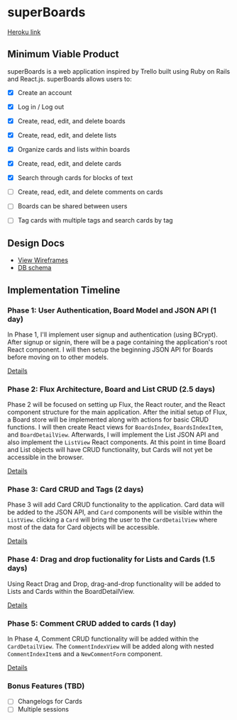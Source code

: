 # superBoards

[Heroku link][heroku]

[heroku]: http://superboards.herokuapp.com

## Minimum Viable Product

superBoards is a web application inspired by Trello built using Ruby on Rails and React.js. superBoards allows users to:

<!-- This is a Markdown checklist. Use it to keep track of your progress! -->

- [X] Create an account
- [X] Log in / Log out
- [X] Create, read, edit, and delete boards
- [X] Create, read, edit, and delete lists
- [X] Organize cards and lists within boards
- [X] Create, read, edit, and delete cards
- [X] Search through cards for blocks of text

- [ ] Create, read, edit, and delete comments on cards
- [ ] Boards can be shared between users
- [ ] Tag cards with multiple tags and search cards by tag

## Design Docs
* [View Wireframes][view]
* [DB schema][schema]

[view]: ./docs/views.md
[schema]: ./docs/schema.md

## Implementation Timeline

### Phase 1: User Authentication, Board Model and JSON API (1 day)

In Phase 1, I'll implement user signup and authentication (using BCrypt). After signup or signin, there will be a page containing the application's root React component. I will then setup the beginning JSON API for Boards before moving on to other models.

[Details][phase-one]

### Phase 2: Flux Architecture, Board and List CRUD (2.5 days)

Phase 2 will be focused on setting up Flux, the React router, and the React component structure for the main application. After the initial setup of Flux, a Board store will be implemented along with actions for basic CRUD functions. I will then create React views for `BoardsIndex`, `BoardsIndexItem`, and `BoardDetailView`. Afterwards, I will implement the List JSON API and also implement the `ListView` React components. At this point in time Board and List objects will have CRUD functionality, but Cards will not yet be accessible in the browser.

[Details][phase-two]

### Phase 3: Card CRUD and Tags (2 days)

Phase 3 will add Card CRUD functionality to the application. Card data will be added to the JSON API, and `Card` components will be visible within the `ListView`. clicking a `Card` will bring the user to the `CardDetailView` where most of the data for Card objects will be accessible.

[Details][phase-three]

### Phase 4: Drag and drop fuctionality for Lists and Cards (1.5 days)

Using React Drag and Drop, drag-and-drop functionality will be added to Lists and Cards within the BoardDetailView.


[Details][phase-four]

### Phase 5: Comment CRUD added to cards (1 day)

In Phase 4, Comment CRUD functionality will be added within the `CardDetailView`. The `CommentIndexView` will be added along with nested `CommentIndexItem`s and a `NewCommentForm` component.

[Details][phase-five]





### Bonus Features (TBD)
- [ ] Changelogs for Cards
- [ ] Multiple sessions

[phase-one]: ./docs/phases/phase1.md
[phase-two]: ./docs/phases/phase2.md
[phase-three]: ./docs/phases/phase3.md
[phase-four]: ./docs/phases/phase4.md
[phase-five]: ./docs/phases/phase5.md
